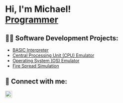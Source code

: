 <h1>Hi, I'm Michael! <br/><a href="https://github.com/joshmadakor1">Programmer</a></h1>

<h2>👨‍💻 Software Development Projects:</h2>

- [BASIC Interpreter](https://github.com/Michael-Levitskiy/BASIC-Interpreter)
- [Central Processing Unit (CPU) Emulator](https://github.com/Michael-Levitskiy/CPU-Emulator)
- [Operating System (OS) Emulator](https://github.com/Michael-Levitskiy/OS-Emulator)
- [Fire Spread Simulation](https://github.com/Michael-Levitskiy/Fire-Spread-Simulation)


<h2> 🤳 Connect with me:</h2>

[<img align="left" alt="JoshMadakor | LinkedIn" width="22px" src="https://cdn.jsdelivr.net/npm/simple-icons@v3/icons/linkedin.svg" />][linkedin]

[linkedin]: https://linkedin.com/in/joshmadakor

